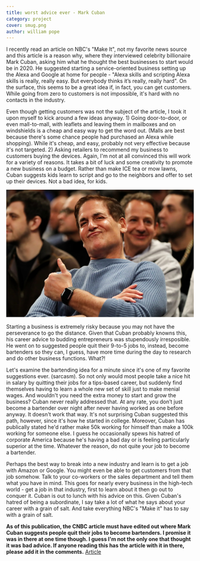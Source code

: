 ```yaml
---
title: worst advice ever - Mark Cuban
category: project
cover: smug.png
author: william pope
---
```


I recently read an article on NBC's "Make It", not my favorite news source and this article is a reason why, where they interviewed celebrity billionaire Mark Cuban, asking him what he thought the best businesses to start would be in 2020. He suggested starting a service-oriented business setting up the Alexa and Google at home for people - "Alexa skills and scripting Alexa skills is really, really easy. But everybody thinks it’s really, really hard". On the surface, this seems to be a great idea if, in fact, you can get customers. While going from zero to customers is not impossible, it's hard with no contacts in the industry. 

Even though getting customers was not the subject of the article, I took it upon myself to kick around a few ideas anyway. 1) Going door-to-door, or even mall-to-mall, with leaflets and leaving them in mailboxes and on windshields is a cheap and easy way to get the word out. (Malls are best because there's some chance people had purchased an Alexa while shopping). While it's cheap, and easy, probably not very effective because it's not targeted. 2) Asking retailers to recommend my business to customers buying the devices. Again, I'm not at all convinced this will work for a variety of reasons. It takes a bit of luck and some creativity to promote a new business on a budget. Rather than make ICE tea or mow lawns, Cuban suggests kids learn to script and go to the neighbors and offer to set up their devices. Not a bad idea, for kids.

![Smug ass Cuban](./smug.png)

Starting a business is extremely risky because you may not have the perseverance to go the distance. Given that Cuban probably knowns this, his career advice to budding entrepreneurs was stupendously irresposible. He went on to suggested people quit their 9-to-5 jobs to, instead, become bartenders so they can, I guess, have more time during the day to research and do other business functions. What?!

Let's examine the bartending idea for a minute since it's one of my favorite suggestions ever. (sarcasm). So not only would most people take a nice hit in salary by quitting their jobs for a tips-based career, but suddenly find themselves having to learn a whole new set of skill just to make menial wages. And wouldn't you need the extra money to start and grow the business? Cuban never really addressed that. At any rate, you don’t just become a bartender over night after never having worked as one before anyway. It doesn't work that way. It's not surprising Cuban suggested this path, however, since it's how he started in college. Moreover, Cuban has publically stated he'd rather make 50k working for himself than make a 100k working for someone else. I guess he occasionally spews his hatred of corporate America because he's having a bad day or is feeling particularly superior at the time. Whatever the reason, do not quite your job to become a bartender. 

Perhaps the best way to break into a new industry and learn is to get a job with Amazon or Google. You might even be able to get customers from that job somehow. Talk to your co-workers or the sales department and tell them what you have in mind. This goes for nearly every business in the high-tech world - get a job in that industry, first to learn about it then go out to conquer it. Cuban is out to lunch with his advice on this. Given Cuban's hatred of being a subordinate, I say take a lot of what he says about your career with a grain of salt. And take everything NBC's "Make it" has to say with a grain of salt.

__As of this publication, the CNBC article must have edited out where Mark Cuban suggests people quit their jobs to become bartenders. I promise it was in there at one time though. I guess I'm not the only one that thought it was bad advice.
If anyone reading this has the article with it in there, please add it in the comments.__ [Article](https://www.cnbc.com/2019/03/18/billionaire-shark-tank-judge-mark-cuban-if-i-were-to-start-a-business-today-heres-what-it-would-be.html)






